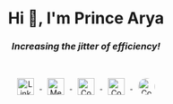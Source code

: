 <h1 align="center">Hi 👋, I'm Prince Arya</h1>
<h3 align="center"><i>Increasing the jitter of efficiency!</i></h3>

<br>

<p align="center">
  <a href="https://www.linkedin.com/in/prince-arya-916545258?utm_source=share&utm_campaign=share_via&utm_content=profile&utm_medium=android_app" target="_blank">
    <img align="center" src="https://cdn.jsdelivr.net/npm/simple-icons@3.0.1/icons/linkedin.svg" alt="LinkedIn" height="30" width="30" style="margin: 0 10px;" />
  </a>
  <a href="https://medium.com/@yashtailor2000" target="_blank">
    <img align="center" src="https://cdn.jsdelivr.net/npm/simple-icons@3.0.1/icons/medium.svg" alt="Medium" height="30" width="30" style="margin: 0 10px;" />
  </a>
  <a href="https://www.codechef.com/codemafia111" target="_blank">
    <img align="center" src="https://cdn.jsdelivr.net/npm/simple-icons@3.1.0/icons/codechef.svg" alt="CodeChef" height="30" width="30" style="margin: 0 10px;" />
  </a>
  <a href="https://www.codeforces.com/yash_tailor" target="_blank">
    <img align="center" src="https://cdn.jsdelivr.net/npm/simple-icons@3.0.1/icons/codeforces.svg" alt="Codeforces" height="30" width="30" style="margin: 0 10px;" />
  </a>
  <a href="https://www.codingninjas.com/" target="_blank">
    <img align="center" src="https://upload.wikimedia.org/wikipedia/commons/0/0e/Coding_Ninjas_Logo.jpg" alt="Coding Ninjas" height="30" width="30" style="margin: 0 10px; border-radius: 50%;" />
  </a>
</p>
